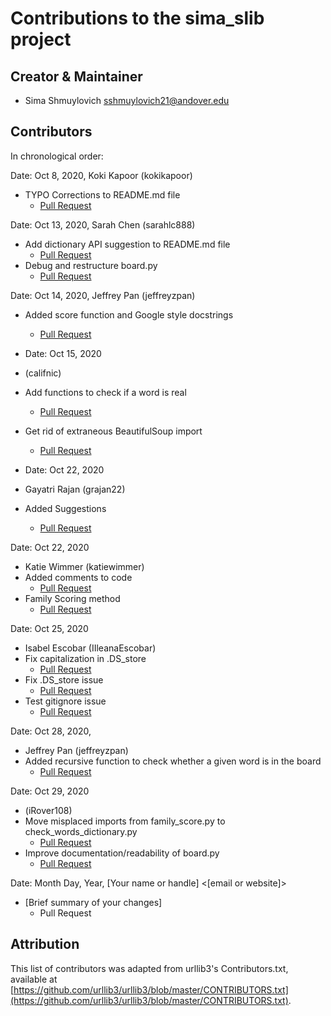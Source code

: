 # Contributions to the sima_slib project

## Creator & Maintainer

- Sima Shmuylovich <sshmuylovich21@andover.edu>


## Contributors

In chronological order:
 
Date: Oct 8, 2020, Koki Kapoor (kokikapoor)
 - TYPO Corrections to README.md file
   - [Pull Request](https://github.com/sshmuylovich/sima_boggle/commit/af809d4be5e6eb365c1a02763f7a3b4c29f7e6b4)
   
 
Date: Oct 13, 2020, Sarah Chen (sarahlc888)
 - Add dictionary API suggestion to README.md file
   - [Pull Request](https://github.com/sshmuylovich/sima_boggle/commit/8b4a741455d088f240a5841f066d9411368002fd)
 - Debug and restructure board.py
   - [Pull Request](https://github.com/sshmuylovich/sima_boggle/commit/eb7334a1c5c767a7ba7b85b1a54b8b2bd12978be)
   
 
Date: Oct 14, 2020, Jeffrey Pan (jeffreyzpan)
 - Added score function and Google style docstrings
   - [Pull Request](https://github.com/sshmuylovich/sima_boggle/commit/bf2f20e6e4411571341622c0e631f1870dea0243)

- Date: Oct 15, 2020
- (califnic)
- Add functions to check if a word is real 
  - [Pull Request](https://github.com/sshmuylovich/sima_boggle/commit/7232330a5e741622d9721ec21f40d24c8616767b)
- Get rid of extraneous BeautifulSoup import
  - [Pull Request](https://github.com/sshmuylovich/sima_boggle/commit/ccba4c7af28a38ebc91f96569f47754e08a17fa1)

- Date: Oct 22, 2020 
- Gayatri Rajan (grajan22)
- Added Suggestions 
  - [Pull Request](https://github.com/sshmuylovich/sima_boggle/commit/a50dce526c8b631d688f301eb140207fcb481009)

Date: Oct 22, 2020 
- Katie Wimmer (katiewimmer)
- Added comments to code 
  - [Pull Request](https://github.com/sshmuylovich/sima_boggle/commit/32041223ec27e2838009405784cbb83496c4e504)
- Family Scoring method 
  - [Pull Request](https://github.com/sshmuylovich/sima_boggle/commit/1d4eb4b1936d758af1ddb121683baf269c45050c)

Date: Oct 25, 2020 
- Isabel Escobar (IIleanaEscobar)
- Fix capitalization in .DS_store
  - [Pull Request](https://github.com/sshmuylovich/sima_boggle/commit/1ed787e63abc958f57041b04444153d1660c806d)
- Fix .DS_store issue 
  - [Pull Request](https://github.com/sshmuylovich/sima_boggle/commit/9d401613fbb0719b3d960f28f34ed9ce8d6eb82d)
- Test gitignore issue 
  - [Pull Request](https://github.com/sshmuylovich/sima_boggle/commit/9310807eeca89b750b4de2c85da2b13a81cda7f4)

Date: Oct 28, 2020, 
- Jeffrey Pan (jeffreyzpan)
- Added recursive function to check whether a given word is in the board
  - [Pull Request](https://github.com/sshmuylovich/sima_boggle/commit/aed2288e7c06161babcda5d4b00b5cd900f5d2c9)

Date: Oct 29, 2020
- (iRover108)
- Move misplaced imports from family_score.py to check_words_dictionary.py
  - [Pull Request](https://github.com/sshmuylovich/sima_boggle/commit/f237d599804b0663978d860ec7bf9f63ab1ef0d3)
- Improve documentation/readability of board.py
  - [Pull Request](https://github.com/sshmuylovich/sima_boggle/commit/5cee33f5c90e407518be7e534cae4ef97e82322b)





Date: Month Day, Year, [Your name or handle] <[email or website]>
 - [Brief summary of your changes]
   - Pull Request

## Attribution
This list of contributors was adapted from urllib3's Contributors.txt, 
available at [https://github.com/urllib3/urllib3/blob/master/CONTRIBUTORS.txt](https://github.com/urllib3/urllib3/blob/master/CONTRIBUTORS.txt).
